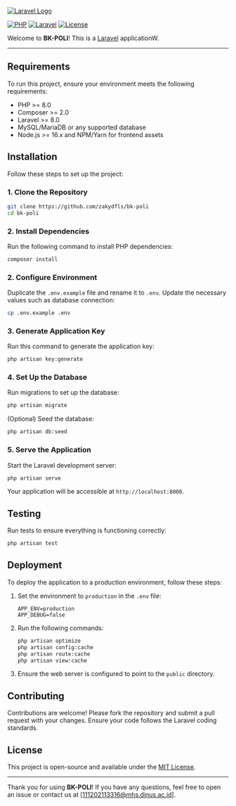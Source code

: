 [![Laravel Logo](https://laravel.com/img/logomark.min.svg)](https://laravel.com)

[![PHP](https://img.shields.io/badge/PHP-%3E%3D7.4-blue.svg)](https://www.php.net/)
[![Laravel](https://img.shields.io/badge/Laravel-8.x-orange.svg)](https://laravel.com)
[![License](https://img.shields.io/badge/license-MIT-green.svg)](LICENSE)

Welcome to **BK-POLI**! This is a [Laravel](https://laravel.com) applicationW.

---

## Requirements

To run this project, ensure your environment meets the following requirements:

- PHP >= 8.0
- Composer >= 2.0
- Laravel >= 8.0
- MySQL/MariaDB or any supported database
- Node.js >= 16.x and NPM/Yarn for frontend assets

## Installation

Follow these steps to set up the project:

### 1. Clone the Repository

```bash
git clone https://github.com/zakydfls/bk-poli
cd bk-poli
```

### 2. Install Dependencies

Run the following command to install PHP dependencies:

```bash
composer install
```

### 2. Configure Environment

Duplicate the `.env.example` file and rename it to `.env`. Update the necessary values such as database connection:

```bash
cp .env.example .env
```

### 3. Generate Application Key

Run this command to generate the application key:

```bash
php artisan key:generate
```

### 4. Set Up the Database

Run migrations to set up the database:

```bash
php artisan migrate
```

(Optional) Seed the database:

```bash
php artisan db:seed
```

### 5. Serve the Application

Start the Laravel development server:

```bash
php artisan serve
```

Your application will be accessible at `http://localhost:8000`.

## Testing

Run tests to ensure everything is functioning correctly:

```bash
php artisan test
```

## Deployment

To deploy the application to a production environment, follow these steps:

1. Set the environment to `production` in the `.env` file:

   ```
   APP_ENV=production
   APP_DEBUG=false
   ```

2. Run the following commands:

   ```bash
   php artisan optimize
   php artisan config:cache
   php artisan route:cache
   php artisan view:cache
   ```

3. Ensure the web server is configured to point to the `public` directory.

## Contributing

Contributions are welcome! Please fork the repository and submit a pull request with your changes. Ensure your code follows the Laravel coding standards.

## License

This project is open-source and available under the [MIT License](LICENSE).

---

Thank you for using **BK-POLI**! If you have any questions, feel free to open an issue or contact us at [111202113316@mhs.dinus.ac.id].
